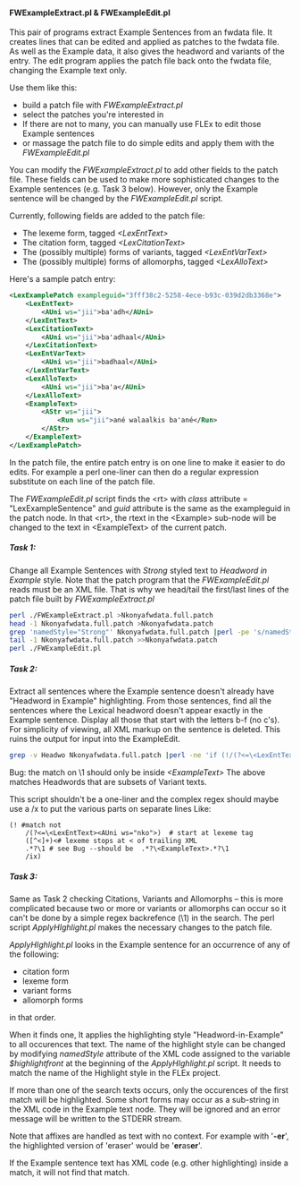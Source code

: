 #### FWExampleExtract.pl & FWExampleEdit.pl
This pair of programs extract Example Sentences from an fwdata file. It creates lines that can be edited and applied as patches to the fwdata file.
As well as the Example data, it also gives the headword and variants of the entry.
The edit program applies the patch file back onto the fwdata file, changing the Example text only.

Use them like this:
- build a patch file with *FWExampleExtract.pl*
- select the patches you're interested in
- If there are not to many, you can manually use FLEx to edit those Example sentences
- or massage the patch file to do simple edits and apply them with the *FWExampleEdit.pl*

You can modify the *FWExampleExtract.pl* to add other fields to the patch file.
These fields can be used to make more sophisticated changes to the Example sentences (e.g. Task 3 below).
However, only the Example sentence will be changed by the *FWExampleEdit.pl* script.

Currently, following fields are added to the patch file:
- The lexeme form, tagged *\<LexEntText\>*
- The citation form, tagged *\<LexCitationText\>*
- The (possibly multiple) forms of variants, tagged *\<LexEntVarText\>*
- The (possibly multiple) forms of allomorphs, tagged *\<LexAlloText\>*

Here's a sample patch entry:
````XML
<LexExamplePatch exampleguid="3fff38c2-5258-4ece-b93c-039d2db3368e">
	<LexEntText>
		<AUni ws="jii">ba'adh</AUni>
	</LexEntText>
	<LexCitationText>
		<AUni ws="jii">ba'adhaal</AUni>
	</LexCitationText>
	<LexEntVarText>
		<AUni ws="jii">badhaal</AUni>
	</LexEntVarText>
	<LexAlloText>
		<AUni ws="jii">ba'a</AUni>
	</LexAlloText>
	<ExampleText>
		<AStr ws="jii">
			<Run ws="jii">ané walaalkis ba'ané</Run>
		</AStr>
	</ExampleText>
</LexExamplePatch>
````
In the patch file, the entire patch entry is on one line to make it easier to do edits. For example a perl one-liner can then do a regular expression substitute on each line of the patch file.

The *FWExampleEdit.pl* script finds the \<rt\> with *class* attribute = "LexExampleSentence" and *guid* attribute is the same as the exampleguid in the patch node.
In that \<rt\>, the rtext in the \<Example\> sub-node will be changed to the text in \<ExampleText\> of the current patch.
##### Task 1:
Change all Example Sentences with *Strong* styled text to *Headword in Example* style. Note that the patch program that the *FWExampleEdit.pl* reads must be an XML file. That is why we head/tail the first/last lines of the patch file built by *FWExampleExtract.pl*
```bash
perl ./FWExampleExtract.pl >Nkonyafwdata.full.patch
head -1 Nkonyafwdata.full.patch >Nkonyafwdata.patch
grep 'namedStyle="Strong"' Nkonyafwdata.full.patch |perl -pe 's/namedStyle="Strong"/namedStyle="Headword in Example"/g;' >>Nkonyafwdata.patch
tail -1 Nkonyafwdata.full.patch >>Nkonyafwdata.patch
perl ./FWExampleEdit.pl
```
##### Task 2:
Extract all sentences where the Example sentence doesn't already have "Headword in Example" highlighting. From those sentences, find all the sentences where the Lexical headword doesn't appear exactly in the Example sentence. Display all those that start with the letters b-f (no c's). For simplicity of viewing, all XML markup on the sentence is deleted. This ruins the output for input into the ExampleEdit. 
```bash
grep -v Headwo Nkonyafwdata.full.patch |perl -ne 'if (!/(?<=\<LexEntText><AUni ws="nko">)([^<]+)<.*?\1/i) { print  }'  |perl -pe 's/<(.)?(LexExamplePatch|AUni|AStr|Run)[^>]*>//g;' |sort |grep 'LexEntText>[bdeɛf]' |less
```
Bug: the match on \1 should only be inside *\<ExampleText\>* The above matches Headwords that are subsets of Variant texts.

This script shouldn't be a one-liner and the complex regex should maybe use a /x to put the various parts on separate lines Like:
```
(! #match not
	/(?<=\<LexEntText><AUni ws="nko">)  # start at lexeme tag
	([^<]+)<# lexeme stops at < of trailing XML
	.*?\1 # see Bug --should be  .*?\<ExampleText>.*?\1
	/ix)
```
##### Task 3:
Same as Task 2 checking Citations, Variants and Allomorphs &ndash; this is more complicated because two or more  or variants or allomorphs can occur so it can't be done by a simple regex backrefence (\1) in the search.
The perl script *ApplyHIghlight.pl* makes the necessary changes to the patch file.

*ApplyHIghlight.pl* looks in the Example sentence for an occurrence of any of the following:
 - citation form
 - lexeme form
 - variant forms
 - allomorph forms

 in that order.

When it finds one, It applies the highlighting style "Headword-in-Example" to all occurences that text.
The name of the highlight style can be changed by modifying *namedStyle* attribute of the XML code assigned to the variable *\$highlightfront* at the beginning of the *ApplyHIghlight.pl* script.
It needs to match the name of the Highlight style in the FLEx project.

If more than one of the search texts occurs, only the occurences of the first match will be highlighted.
Some short forms may occur as a sub-string in the XML code in the Example text node.
They will be ignored and an error message will be written to the STDERR stream.

Note that affixes are handled as text with no context. For example with '**-er**', the highlighted version of 'eraser' would be '**er**as**er**'.

If the Example sentence text has XML code (e.g. other highlighting) inside a match, it will not find that match.
